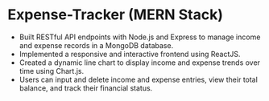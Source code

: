 # Expense-Tracker (MERN Stack)
- Built RESTful API endpoints with Node.js and Express to manage income and expense records in a MongoDB 
database.
- Implemented a responsive and interactive frontend using ReactJS.
- Created a dynamic line chart to display income and expense trends over time using Chart.js.
- Users can input and delete income and expense entries, view their total balance, and track their financial status.

